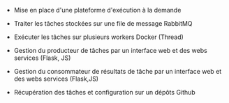 - Mise en place d'une plateforme d'exécution à la demande

- Traiter les tâches stockées sur une file de message RabbitMQ

- Exécuter les tâches sur plusieurs workers Docker (Thread) 

- Gestion du producteur de tâches par un interface web et des webs services (Flask, JS)

- Gestion du consommateur de résultats de tâche par un interface web et des webs services (Flask,JS)

- Récupération des tâches et configuration sur un dépôts Github

